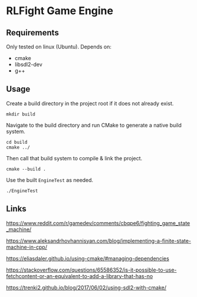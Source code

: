 # RLFight Game Engine

## Requirements

Only tested on linux (Ubuntu). Depends on:
- cmake
- libsdl2-dev
- g++

## Usage

Create a build directory in the project root if it does not already exist.
```
mkdir build
```

Navigate to the build directory and run CMake to generate a native build system.
```
cd build
cmake ../
```

Then call that build system to compile & link the project.
```
cmake --build .
```

Use the built `EngineTest` as needed.
```
./EngineTest
```

## Links

https://www.reddit.com/r/gamedev/comments/cbqpe6/fighting_game_state_machine/

https://www.aleksandrhovhannisyan.com/blog/implementing-a-finite-state-machine-in-cpp/

https://eliasdaler.github.io/using-cmake/#managing-dependencies

https://stackoverflow.com/questions/65586352/is-it-possible-to-use-fetchcontent-or-an-equivalent-to-add-a-library-that-has-no

https://trenki2.github.io/blog/2017/06/02/using-sdl2-with-cmake/
